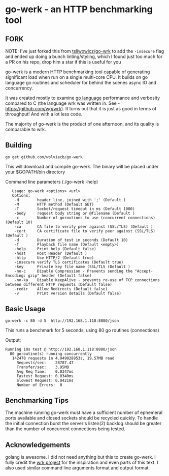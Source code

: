go-werk - an HTTP benchmarking tool
==================================

FORK
----

NOTE: I've just forked this from [tsliwowicz/go-wrk](https://github.com/tsliwowicz/go-wrk) to add the `-insecure` flag and ended up doing a bunch linting/styling, which I found just too much for a PR on his repo, drop him a star if this is useful for you

go-werk is a modern HTTP benchmarking tool capable of generating significant load when run on a single multi-core CPU. It builds on go language go routines and scheduler for behind the scenes async IO and concurrency.

It was created mostly to examine [go language](http://golang.org) performance and verbosity compared to C (the language wrk was written in. See - <https://github.com/wg/wrk>).
It turns out that it is just as good in terms of throughput! And with a lot less code.

The majority of go-werk is the product of one afternoon, and its quality is comparable to wrk.

Building
--------

    go get github.com/wolviecb/go-werk

This will download and compile go-werk. The binary will be placed under your $GOPATH/bin directory

Command line parameters (./go-werk -help)

       Usage: go-werk <options> <url>
       Options:
        -H        header line, joined with ';' (Default )
        -M        HTTP method (Default GET)
        -T        Socket/request timeout in ms (Default 1000)
        -body     request body string or @filename (Default )
        -c        Number of goroutines to use (concurrent connections) (Default 10)
        -ca       CA file to verify peer against (SSL/TLS) (Default )
        -cert     CA certificate file to verify peer against (SSL/TLS) (Default )
        -d        Duration of test in seconds (Default 10)
        -f        Playback file name (Default <empty>)
        -help     Print help (Default false)
        -host     Host Header (Default )
        -http     Use HTTP/2 (Default true)
        -insecure verify TLS certificates (Default true)
        -key      Private key file name (SSL/TLS (Default )
        -no-c     Disable Compression - Prevents sending the "Accept-Encoding: gzip" header (Default false)
        -no-ka    Disable KeepAlive - prevents re-use of TCP connections between different HTTP requests (Default false)
        -redir    Allow Redirects (Default false)
        -v        Print version details (Default false)

Basic Usage
-----------

    go-werk -c 80 -d 5  http://192.168.1.118:8080/json

This runs a benchmark for 5 seconds, using 80 go routines (connections)

Output:

    Running 10s test @ http://192.168.1.118:8080/json
      80 goroutine(s) running concurrently
       142470 requests in 4.949028953s, 19.57MB read
         Requests/sec:    28787.47
         Transfer/sec:    3.95MB
         Avg Req Time:    0.0347ms
         Fastest Request: 0.0340ms
         Slowest Request: 0.0421ms
         Number of Errors:  0

Benchmarking Tips
-----------------

  The machine running go-werk must have a sufficient number of ephemeral ports
  available and closed sockets should be recycled quickly. To handle the
  initial connection burst the server's listen(2) backlog should be greater
  than the number of concurrent connections being tested.

Acknowledgements
----------------

  golang is awesome. I did not need anything but this to create go-werk.
  I fully credit the [wrk project](https://github.com/wg/wrk) for the inspiration and even parts of this text.
  I also used similar command line arguments format and output format.
